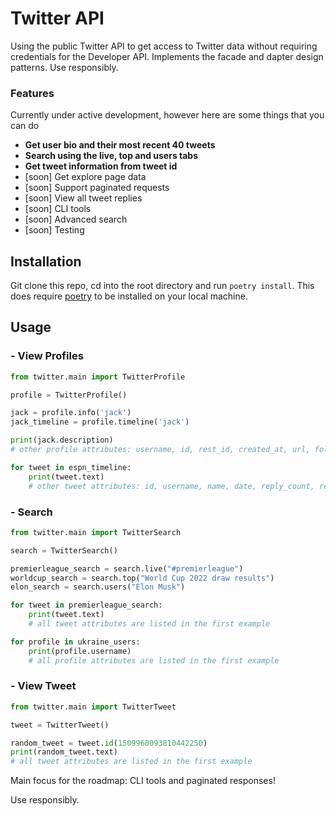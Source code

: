 # Twitter API
Using the public Twitter API to get access to Twitter data without requiring credentials for the Developer API. Implements the facade and dapter design patterns. Use responsibly. 

### Features
Currently under active development, however here are some things that you can do

- **Get user bio and their most recent 40 tweets**
- **Search using the live, top and users tabs**
- **Get tweet information from tweet id**
- [soon] Get explore page data
- [soon] Support paginated requests 
- [soon] View all tweet replies
- [soon] CLI tools
- [soon] Advanced search
- [soon] Testing 


## Installation 
Git clone this repo, cd into the root directory and run ```poetry install```. This does require [poetry](https://python-poetry.org/) to be installed on your local machine. 

## Usage
### - View Profiles
```python
from twitter.main import TwitterProfile

profile = TwitterProfile()

jack = profile.info('jack')
jack_timeline = profile.timeline('jack')

print(jack.description) 
# other profile attributes: username, id, rest_id, created_at, url, followers_count, following_count, banner_url, logo_url 

for tweet in espn_timeline:
    print(tweet.text) 
    # other tweet attributes: id, username, name, date, reply_count, retweet_count, like_count

```
### - Search
```python
from twitter.main import TwitterSearch

search = TwitterSearch()

premierleague_search = search.live("#premierleague")
worldcup_search = search.top("World Cup 2022 draw results")
elon_search = search.users("Elon Musk")

for tweet in premierleague_search:
    print(tweet.text) 
    # all tweet attributes are listed in the first example

for profile in ukraine_users:
    print(profile.username) 
    # all profile attributes are listed in the first example

```
### - View Tweet
```python
from twitter.main import TwitterTweet

tweet = TwitterTweet()

random_tweet = tweet.id(1509960093810442250)
print(random_tweet.text)
# all tweet attributes are listed in the first example

```

Main focus for the roadmap: CLI tools and paginated responses!

Use responsibly.
